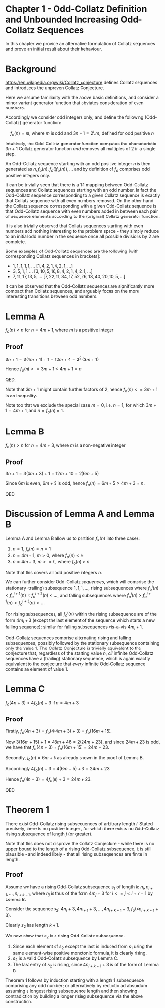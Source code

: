 # Chapter 1 - Odd-Collatz Definition and Unbounded Increasing Odd-Collatz Sequences

In this chapter we provide an alternative formulation of Collatz sequences and prove an initial result about their behaviour.

# Background

https://en.wikipedia.org/wiki/Collatz_conjecture defines Collatz sequences and introduces the unproven Collatz Conjecture.

Here we assume familiarity with the above basic definitions, and consider a minor variant generator function that obviates consideration of even numbers.

Accordingly we consider odd integers only, and define the following (Odd-Collatz) generator function:

&nbsp;&nbsp;&nbsp;&nbsp;$`f_o(n) = m`$, where $`m`$ is odd and $`3n + 1 = 2^i.m`$, defined for odd positive $`n`$
 
Intuitively, the Odd-Collatz generator function computes the characteristic $`3n+1`$ Collatz generator function _and_ removes all multiples of $`2`$ in a single step.

An Odd-Collatz sequence starting with an odd positive integer $`n`$ is then generated as $`n, f_o(n), f_o((f_o(n)), \dots`$ and by definition of $`f_o`$ comprises odd positive integers only.

It can be trivially seen that there is a 1:1 mapping between Odd-Collatz sequences and Collatz sequences starting with an odd number. In fact the Odd-Collatz sequence corresponding to a given Collatz sequence is exactly that Collatz sequence with all even numbers removed. On the other hand the Collatz sequence corresponding with a given Odd-Collatz sequence is that Odd-Collatz sequence with even numbers added in between each pair of sequence elements according to the (original) Collatz generator function.

It is also trivially observed that Collatz sequences starting with even numbers add nothing interesting to the problem space - they simply reduce to an initial odd number in the sequence once all possible divisions by $`2`$ are complete.

Some examples of Odd-Collatz sequences are the following [with corresponding Collatz sequences in brackets]:

 - $`1, 1, 1, 1, 1, ...`$ [$`1, 4, 2, 1, 4, 2, 1, ...`$]
 - $`3, 5, 1, 1, ...`$ [$`3, 10, 5, 16, 8, 4, 2, 1, 4, 2, 1, ...`$]
 - $`7, 11, 17, 13, 5, ...`$ [$`7, 22, 11, 34, 17, 52, 26, 13, 40, 20, 10, 5, ...`$]

It can be observed that the Odd-Collatz sequences are significantly more compact than Collatz sequences, and arguably focus on the more interesting transitions between odd numbers. 

# Lemma A

$`f_o(n) < n`$ for $`n = 4m+1`$, where $`m`$ is a positive integer

## Proof

$`3n+1 = 3(4m+1) + 1 = 12m + 4 = 2^2.(3m+1)`$

Hence $`f_o(n) <= 3m+1 < 4m+1 = n`$.

QED.

Note that $`3m+1`$ might contain further factors of $`2`$, hence $`f_o(n) <= 3m+1`$ is an inequality.

Note too that we exclude the special case $`m = 0`$, i.e. $`n = 1`$, for which $`3m+1 = 4m+1`$, and $`n = f_o(n) = 1`$.

# Lemma B

$`f_o(n) > n`$ for $`n = 4m+3`$, where $`m`$ is a non-negative integer

## Proof

$`3n+1 = 3(4m+3) + 1 = 12m + 10 = 2(6m+5)`$

Since $`6m`$ is even, $`6m+5`$ is odd, hence $`f_o(n) = 6m+5 > 4m+3 = n`$.

QED

# Discussion of Lemma A and Lemma B

Lemma A and Lemma B allow us to partition $`f_o(n)`$ into three cases:
  1. $`n = 1`$, $`f_o(n) = n = 1`$
  2. $`n = 4m+1`$, $`m > 0`$, where $`f_o(n) < n`$
  3. $`n = 4m+3`$, $`m >= 0`$, where $`f_o(n) > n`$

Note that this covers all odd positive integers $`n`$.

We can further consider Odd-Collatz _sequences_, which will comprise the stationary (trailing) subsequence $`1, 1, 1, \dots`$, rising subsequences where $`f_o^i(n) < f_o^{i+1}(n) < f_o^{i+2}(n) < \dots`$, and falling subsequences where $`f_o^i(n) > f_o^{i+1}(n) > f_o^{i+2}(n) > \dots`$

For rising subsequences, all $`f_o^i(n)`$ within the rising subsequence are of the form $`4m_i+3`$ (except the last element of the sequence which starts a new falling sequence); similar for falling subsequences vis-a-vis $`4m_i+1`$.

Odd-Collatz sequences comprise alternating rising and falling subsequences, possibly followed by the stationary subsequence containing only the value $`1`$. The Collatz Conjecture is trivially equivalent to the conjecture that, regardless of the starting value $`n`$, _all_ infinite Odd-Collatz sequences have a (trailing) stationary sequence, which is again exactly equivalent to the conjecture that _every_ infinite Odd-Collatz sequence contains an element of value $`1`$.

# Lemma C

$`f_o(4n+3) = 4f_o(n)+3`$ if $`n = 4m+3`$

## Proof

Firstly, $`f_o(4n+3) = f_o(4(4m+3)+3) = f_o(16m+15)`$.

Now $`3(16m+15)+1 = 48m+46 = 2(24m+23)`$, and since $`24m+23`$ is odd, we have that $`f_o(4n+3) = f_o(16m+15) = 24m+23`$.

Secondly, $`f_o(n) = 6m+5`$ as already shown in the proof of Lemma B.

Accordingly $`4f_o(n)+3 = 4(6m+5)+3 = 24m+23`$.

Hence $`f_o(4n+3) = 4f_o(n)+3 = 24m+23`$.

QED

# Theorem 1

There exist Odd-Collatz rising subsequences of arbitrary length $`l`$. Stated precisely, there is no positive integer $`j`$ for which there exists no Odd-Collatz rising subsequence of length $`j`$ (or greater).

Note that this does not disprove the Collatz Conjecture - while there is no upper bound to the length of a rising Odd-Collatz subsequence, it is still plausible - and indeed likely - that all rising subsequences are finite in length.

## Proof

Assume we have a rising Odd-Collatz subsequence $`s_1`$ of length $`k`$: $`n_{i}, n_{i+1}, \dots, n_{i+k-1}`$, where $`n_{j}`$ is thus of the form $`4m_{j}+3`$ for $`i <= j < i+k-1`$ by Lemma B.

Consider the sequence $`s_{2}`$: $`4n_{i}+3, 4n_{i+1}+3, \dots, 4n_{i+k-1}+3, f_o(4n_{i+k-1}+3)`$.

Clearly $`s_{2}`$ has length $`k+1`$.

We now show that $`s_{2}`$ is a rising Odd-Collatz subsequence.

  1. Since each element of $`s_{2}`$ except the last is induced from $`s_{1}`$ using the same element-wise positive monotonic formula, it is clearly rising.
  2. $`s_{2}`$ is a valid Odd-Collatz subsequence by Lemma C.
  3. The last entry of $`s_{2}`$ is rising, since $`4n_{i+k-1}+3`$ is of the form of Lemma B

Theorem 1 follows by induction starting with a length $`1`$ subsequence comprising any odd number; or alternatively by reductio ad absurdum assuming a longest rising subsequence length and then showing contradiction by building a longer rising subsequence via the above construction.

 
